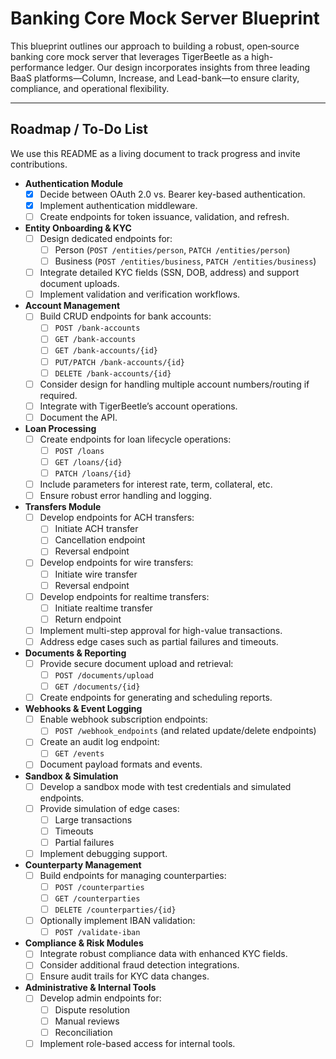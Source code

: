 # Banking Core Mock Server Blueprint

This blueprint outlines our approach to building a robust, open‐source banking core mock server that leverages TigerBeetle as a high-performance ledger. Our design incorporates insights from three leading BaaS platforms—Column, Increase, and Lead-bank—to ensure clarity, compliance, and operational flexibility.

---

## Roadmap / To-Do List

We use this README as a living document to track progress and invite contributions.

- **Authentication Module**
  - [x] Decide between OAuth 2.0 vs. Bearer key-based authentication.
  - [x] Implement authentication middleware.
  - [ ] Create endpoints for token issuance, validation, and refresh.

- **Entity Onboarding & KYC**
  - [ ] Design dedicated endpoints for:
    - [ ] Person (`POST /entities/person`, `PATCH /entities/person`)
    - [ ] Business (`POST /entities/business`, `PATCH /entities/business`)
  - [ ] Integrate detailed KYC fields (SSN, DOB, address) and support document uploads.
  - [ ] Implement validation and verification workflows.

- **Account Management**
  - [ ] Build CRUD endpoints for bank accounts:
    - [ ] `POST /bank-accounts`
    - [ ] `GET /bank-accounts`
    - [ ] `GET /bank-accounts/{id}`
    - [ ] `PUT/PATCH /bank-accounts/{id}`
    - [ ] `DELETE /bank-accounts/{id}`
  - [ ] Consider design for handling multiple account numbers/routing if required.
  - [ ] Integrate with TigerBeetle’s account operations.
  - [ ] Document the API.

- **Loan Processing**
  - [ ] Create endpoints for loan lifecycle operations:
    - [ ] `POST /loans`
    - [ ] `GET /loans/{id}`
    - [ ] `PATCH /loans/{id}`
  - [ ] Include parameters for interest rate, term, collateral, etc.
  - [ ] Ensure robust error handling and logging.

- **Transfers Module**
  - [ ] Develop endpoints for ACH transfers:
    - [ ] Initiate ACH transfer
    - [ ] Cancellation endpoint
    - [ ] Reversal endpoint
  - [ ] Develop endpoints for wire transfers:
    - [ ] Initiate wire transfer
    - [ ] Reversal endpoint
  - [ ] Develop endpoints for realtime transfers:
    - [ ] Initiate realtime transfer
    - [ ] Return endpoint
  - [ ] Implement multi-step approval for high-value transactions.
  - [ ] Address edge cases such as partial failures and timeouts.

- **Documents & Reporting**
  - [ ] Provide secure document upload and retrieval:
    - [ ] `POST /documents/upload`
    - [ ] `GET /documents/{id}`
  - [ ] Create endpoints for generating and scheduling reports.

- **Webhooks & Event Logging**
  - [ ] Enable webhook subscription endpoints:
    - [ ] `POST /webhook_endpoints` (and related update/delete endpoints)
  - [ ] Create an audit log endpoint:
    - [ ] `GET /events`
  - [ ] Document payload formats and events.

- **Sandbox & Simulation**
  - [ ] Develop a sandbox mode with test credentials and simulated endpoints.
  - [ ] Provide simulation of edge cases:
    - [ ] Large transactions
    - [ ] Timeouts
    - [ ] Partial failures
  - [ ] Implement debugging support.

- **Counterparty Management**
  - [ ] Build endpoints for managing counterparties:
    - [ ] `POST /counterparties`
    - [ ] `GET /counterparties`
    - [ ] `DELETE /counterparties/{id}`
  - [ ] Optionally implement IBAN validation:
    - [ ] `POST /validate-iban`

- **Compliance & Risk Modules**
  - [ ] Integrate robust compliance data with enhanced KYC fields.
  - [ ] Consider additional fraud detection integrations.
  - [ ] Ensure audit trails for KYC data changes.

- **Administrative & Internal Tools**
  - [ ] Develop admin endpoints for:
    - [ ] Dispute resolution
    - [ ] Manual reviews
    - [ ] Reconciliation
  - [ ] Implement role-based access for internal tools.